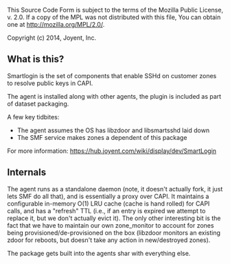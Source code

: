 This Source Code Form is subject to the terms of the Mozilla Public
License, v. 2.0. If a copy of the MPL was not distributed with this
file, You can obtain one at http://mozilla.org/MPL/2.0/.

Copyright (c) 2014, Joyent, Inc.

What is this?
-------------

Smartlogin is the set of components that enable SSHd on customer zones to
resolve public keys in CAPI.

The agent is installed along with other agents, the plugin is included
as part of dataset packaging.

A few key tidbites:

- The agent assumes the OS has libzdoor and libsmartsshd laid down
- The SMF service makes zones a dependent of this package

For more information: https://hub.joyent.com/wiki/display/dev/SmartLogin

Internals
---------

The agent runs as a standalone daemon (note, it doesn't actually fork, it
just lets SMF do all that), and is essentially a proxy over CAPI.  It maintains
a configurable in-memory O(1) LRU cache (cache is hand rolled) for CAPI calls,
and has a "refresh" TTL (i.e., if an entry is expired we attempt to replace it,
but we don't actually evict it).  The only other interesting bit is the fact
that we have to maintain our own zone_monitor to account for zones being
provisioned/de-provisioned on the box (libzdoor monitors an existing zdoor
for reboots, but doesn't take any action in new/destroyed zones).

The package gets built into the agents shar with everything else.
